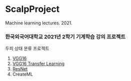# ScalpProject
Machine learning lectures. 2021.

### 한국외국어대학교 2021년 2학기 기계학습 강의 프로젝트
두피 상태 분류 프로젝트
1. [VGG16](https://github.com/younghwani/ScalpProject/blob/master/scalpVGG16.ipynb)
2. [VGG16 Transfer Learning](https://github.com/younghwani/ScalpProject/blob/master/scalpVGG16Transfer.ipynb)
3. [ResNet](https://github.com/younghwani/ScalpProject/blob/master/scalpResnet.ipynb)
4. CreateML
